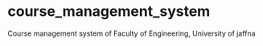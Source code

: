 # course_management_system
Course management system of Faculty of Engineering, University of jaffna
